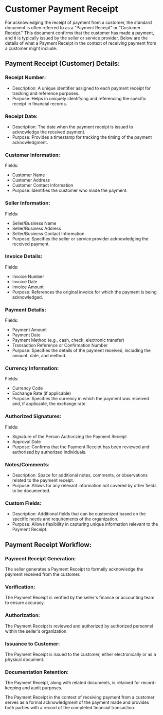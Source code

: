 # Customer Payment Receipt

For acknowledging the receipt of payment from a customer, the standard document is often referred to as a "Payment Receipt" or "Customer Receipt." This document confirms that the customer has made a payment, and it is typically issued by the seller or service provider. Below are the details of what a Payment Receipt in the context of receiving payment from a customer might include:

## Payment Receipt (Customer) Details:

### Receipt Number:

* Description: A unique identifier assigned to each payment receipt for tracking and reference purposes.
* Purpose: Helps in uniquely identifying and referencing the specific receipt in financial records.

### Receipt Date:

* Description: The date when the payment receipt is issued to acknowledge the received payment.
* Purpose: Provides a timestamp for tracking the timing of the payment acknowledgment.

### Customer Information:

Fields:

* Customer Name
* Customer Address
* Customer Contact Information
* Purpose: Identifies the customer who made the payment.

### Seller Information:

Fields:

* Seller/Business Name
* Seller/Business Address
* Seller/Business Contact Information
* Purpose: Specifies the seller or service provider acknowledging the received payment.

### Invoice Details:

Fields:

* Invoice Number
* Invoice Date
* Invoice Amount
* Purpose: References the original invoice for which the payment is being acknowledged.

### Payment Details:

Fields:

* Payment Amount
* Payment Date
* Payment Method (e.g., cash, check, electronic transfer)
* Transaction Reference or Confirmation Number
* Purpose: Specifies the details of the payment received, including the amount, date, and method.

### Currency Information:

Fields:

* Currency Code
* Exchange Rate (if applicable)
* Purpose: Specifies the currency in which the payment was received and, if applicable, the exchange rate.

### Authorized Signatures:

Fields:

* Signature of the Person Authorizing the Payment Receipt
* Approval Date
* Purpose: Confirms that the Payment Receipt has been reviewed and authorized by authorized individuals.

### Notes/Comments:

* Description: Space for additional notes, comments, or observations related to the payment receipt.
* Purpose: Allows for any relevant information not covered by other fields to be documented.

### Custom Fields:

* Description: Additional fields that can be customized based on the specific needs and requirements of the organization.
* Purpose: Allows flexibility in capturing unique information relevant to the Payment Receipt.

## Payment Receipt Workflow:

### Payment Receipt Generation:

The seller generates a Payment Receipt to formally acknowledge the payment received from the customer.

### Verification:

The Payment Receipt is verified by the seller's finance or accounting team to ensure accuracy.

### Authorization:

The Payment Receipt is reviewed and authorized by authorized personnel within the seller's organization.

### Issuance to Customer:

The Payment Receipt is issued to the customer, either electronically or as a physical document.

### Documentation Retention:

The Payment Receipt, along with related documents, is retained for record-keeping and audit purposes.

The Payment Receipt in the context of receiving payment from a customer serves as a formal acknowledgment of the payment made and provides both parties with a record of the completed financial transaction.